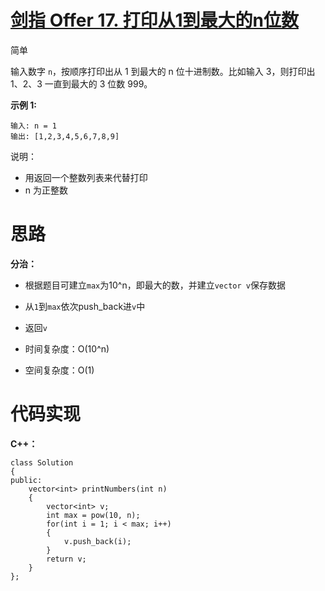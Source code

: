 # [剑指 Offer 17. 打印从1到最大的n位数](https://leetcode.cn/problems/da-yin-cong-1dao-zui-da-de-nwei-shu-lcof/)

简单



输入数字 `n`，按顺序打印出从 1 到最大的 n 位十进制数。比如输入 3，则打印出 1、2、3 一直到最大的 3 位数 999。

**示例 1:**

```
输入: n = 1
输出: [1,2,3,4,5,6,7,8,9]
```

 

说明：

- 用返回一个整数列表来代替打印
- n 为正整数



# 思路

**分治：**

- 根据题目可建立`max`为10^n，即最大的数，并建立`vector v`保存数据
- 从`1`到`max`依次push_back进`v`中
- 返回`v`

- 时间复杂度：O(10^n)

- 空间复杂度：O(1)



# 代码实现

**C++：**

```
class Solution
{
public:
    vector<int> printNumbers(int n)
    {
        vector<int> v;
        int max = pow(10, n);
        for(int i = 1; i < max; i++)
        {
            v.push_back(i);
        }
        return v;
    }
};
```

